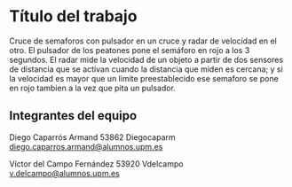 # Título del trabajo

Cruce de semaforos con pulsador en un cruce y radar de velocidad en el otro. El pulsador de los peatones pone el semáforo en rojo a los 3 segundos. El radar mide la velocidad de un objeto a partir de dos sensores de distancia que se activan cuando la distancia que miden es cercana; y si la velocidad es mayor que un limite preestablecido ese semaforo se pone en rojo tambien a la vez que pita un pulsador.

## Integrantes del equipo

Diego Caparrós Armand 53862 Diegocaparm diego.caparros.armand@alumnos.upm.es

Víctor del Campo Fernández 53920 Vdelcampo v.delcampo@alumnos.upm.es

